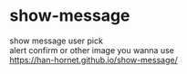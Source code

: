 # show-message
show message user pick<br>
alert confirm or other image you wanna use<br>
https://han-hornet.github.io/show-message/
